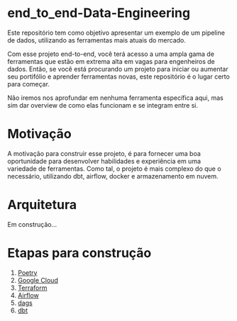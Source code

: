 # end_to_end-Data-Engineering

Este repositório tem como objetivo apresentar um exemplo de um pipeline de dados, utilizando as ferramentas mais atuais do mercado.

Com esse projeto end-to-end, você terá acesso a uma ampla gama de ferramentas que estão em extrema alta em vagas para engenheiros de dados. Então, se você está procurando um projeto para iniciar ou aumentar seu portifólio e aprender ferramentas novas, este repositório é o lugar certo para começar.

Não iremos nos aprofundar em nenhuma ferramenta específica aqui, mas sim dar overview de como elas funcionam e se integram entre si.

# Motivação

A motivação para construir esse projeto, é para fornecer uma boa oportunidade para desenvolver habilidades e experiência em uma variedade de ferramentas. Como tal, o projeto é mais complexo do que o necessário, utilizando dbt, airflow, docker e armazenamento em nuvem.

# Arquitetura

Em construção...

# Etapas para construção

1. [Poetry](instrucoes/poetry.md)
2. [Google Cloud](instrucoes/google-cloud.md)
3. [Terraform](instrucoes/terraform.md)
4. [Airflow](instrucoes/docker_airflow.md)
5. [dags](instrucoes/dags.md)
6. [dbt](instrucoes/dbt.md)
